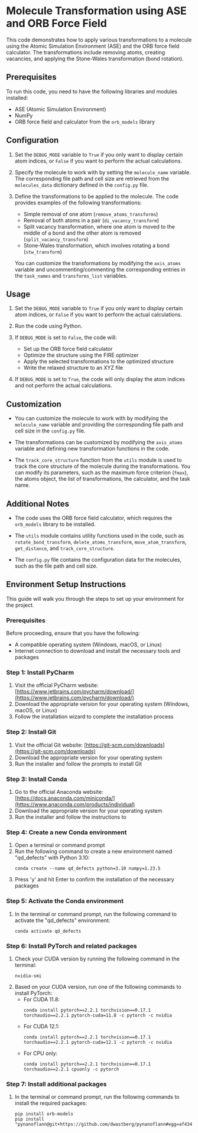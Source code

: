 # Molecule Transformation using ASE and ORB Force Field

This code demonstrates how to apply various transformations to a molecule using the Atomic Simulation Environment (ASE) and the ORB force field calculator. The transformations include removing atoms, creating vacancies, and applying the Stone-Wales transformation (bond rotation).

## Prerequisites

To run this code, you need to have the following libraries and modules installed:

- ASE (Atomic Simulation Environment)
- NumPy
- ORB force field and calculator from the `orb_models` library

## Configuration

1. Set the `DEBUG_MODE` variable to `True` if you only want to display certain atom indices, or `False` if you want to perform the actual calculations.

2. Specify the molecule to work with by setting the `molecule_name` variable. The corresponding file path and cell size are retrieved from the `molecules_data` dictionary defined in the `config.py` file.

3. Define the transformations to be applied to the molecule. The code provides examples of the following transformations:
   - Simple removal of one atom (`remove_atoms_transforms`)
   - Removal of both atoms in a pair (`di_vacancy_transform`)
   - Split vacancy transformation, where one atom is moved to the middle of a bond and the other atom is removed (`split_vacancy_transform`)
   - Stone-Wales transformation, which involves rotating a bond (`stw_transform`)

   You can customize the transformations by modifying the `axis_atoms` variable and uncommenting/commenting the corresponding entries in the `task_names` and `transforms_list` variables.

## Usage

1. Set the `DEBUG_MODE` variable to `True` if you only want to display certain atom indices, or `False` if you want to perform the actual calculations.

2. Run the code using Python.

3. If `DEBUG_MODE` is set to `False`, the code will:
   - Set up the ORB force field calculator
   - Optimize the structure using the FIRE optimizer
   - Apply the selected transformations to the optimized structure
   - Write the relaxed structure to an XYZ file

4. If `DEBUG_MODE` is set to `True`, the code will only display the atom indices and not perform the actual calculations.

## Customization

- You can customize the molecule to work with by modifying the `molecule_name` variable and providing the corresponding file path and cell size in the `config.py` file.

- The transformations can be customized by modifying the `axis_atoms` variable and defining new transformation functions in the code.

- The `track_core_structure` function from the `utils` module is used to track the core structure of the molecule during the transformations. You can modify its parameters, such as the maximum force criterion (`fmax`), the atoms object, the list of transformations, the calculator, and the task name.

## Additional Notes

- The code uses the ORB force field calculator, which requires the `orb_models` library to be installed.

- The `utils` module contains utility functions used in the code, such as `rotate_bond_transform`, `delete_atoms_transform`, `move_atom_transform`, `get_distance`, and `track_core_structure`.

- The `config.py` file contains the configuration data for the molecules, such as the file path and cell size.


## Environment Setup Instructions

This guide will walk you through the steps to set up your environment for the project.

### Prerequisites

Before proceeding, ensure that you have the following:
- A compatible operating system (Windows, macOS, or Linux)
- Internet connection to download and install the necessary tools and packages

### Step 1: Install PyCharm

1. Visit the official PyCharm website: [https://www.jetbrains.com/pycharm/download/](https://www.jetbrains.com/pycharm/download/)
2. Download the appropriate version for your operating system (Windows, macOS, or Linux)
3. Follow the installation wizard to complete the installation process

### Step 2: Install Git

1. Visit the official Git website: [https://git-scm.com/downloads](https://git-scm.com/downloads)
2. Download the appropriate version for your operating system
3. Run the installer and follow the prompts to install Git

### Step 3: Install Conda

1. Go to the official Anaconda website: [https://docs.anaconda.com/miniconda/](https://www.anaconda.com/products/individual)
2. Download the appropriate version for your operating system
3. Run the installer and follow the instructions to 

### Step 4: Create a new Conda environment

1. Open a terminal or command prompt
2. Run the following command to create a new environment named "qd_defects" with Python 3.10:
   ```
   conda create --name qd_defects python=3.10 numpy=1.23.5
   ```
3. Press 'y' and hit Enter to confirm the installation of the necessary packages

### Step 5: Activate the Conda environment

1. In the terminal or command prompt, run the following command to activate the "qd_defects" environment:
   ```
   conda activate qd_defects
   ```

### Step 6: Install PyTorch and related packages

1. Check your CUDA version by running the following command in the terminal:
   ```
   nvidia-smi
   ```
2. Based on your CUDA version, run one of the following commands to install PyTorch:
   - For CUDA 11.8:
     ```
     conda install pytorch==2.2.1 torchvision==0.17.1 torchaudio==2.2.1 pytorch-cuda=11.8 -c pytorch -c nvidia
     ```
   - For CUDA 12.1:
     ```
     conda install pytorch==2.2.1 torchvision==0.17.1 torchaudio==2.2.1 pytorch-cuda=12.1 -c pytorch -c nvidia
     ```
   - For CPU only:
     ```
     conda install pytorch==2.2.1 torchvision==0.17.1 torchaudio==2.2.1 cpuonly -c pytorch
     ```

### Step 7: Install additional packages

1. In the terminal or command prompt, run the following commands to install the required packages:
   ```
   pip install orb-models
   pip install "pynanoflann@git+https://github.com/dwastberg/pynanoflann#egg=af434039ae14bedcbb838a7808924d6689274168"
   ```
